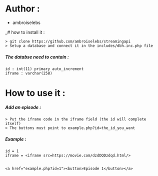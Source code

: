 # Author :
* ambroiselebs

_# how to install it :

```
> git clone https://github.com/ambroiselebs/streamingapi
> Setup a database and connect it in the includes/dbh.inc.php file
```

##### The databse need to contain :

```
id : int(11) primary auto_increment
iframe : varchar(258)
```

# How to use it :

##### Add an episode : 

```
> Put the iframe code in the iframe field (the id will complete itself)
> The buttons must point to example.php?id=the_id_you_want
```

##### Example : 

```
id = 1
iframe = <iframe src=https://movie.com/dzdDQDzdqd.html/>


<a href="example.php?id=1"><button>Episode 1</button></a>
```
